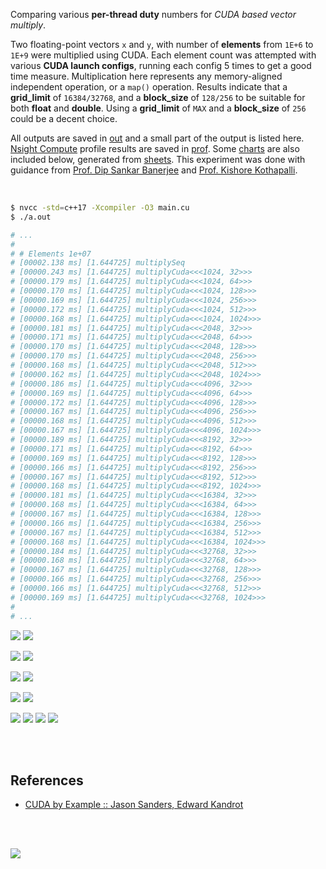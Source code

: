 Comparing various **per-thread duty** numbers for *CUDA based vector multiply*.

Two floating-point vectors `x` and `y`, with number of **elements** from
`1E+6` to `1E+9` were multiplied using CUDA. Each element count was attempted
with various **CUDA launch configs**, running each config 5 times to get a
good time measure. Multiplication here represents any memory-aligned independent
operation, or a `map()` operation. Results indicate that a **grid_limit** of
`16384/32768`, and a **block_size** of `128/256` to be suitable for both
**float** and **double**. Using a **grid_limit** of `MAX` and a **block_size**
of `256` could be a decent choice.

All outputs are saved in [out](out/) and a small part of the output is listed
here. [Nsight Compute] profile results are saved in [prof](prof/). Some [charts]
are also included below, generated from [sheets]. This experiment was done with
guidance from [Prof. Dip Sankar Banerjee] and [Prof. Kishore Kothapalli].

<br>

```bash
$ nvcc -std=c++17 -Xcompiler -O3 main.cu
$ ./a.out

# ...
#
# # Elements 1e+07
# [00002.138 ms] [1.644725] multiplySeq
# [00000.243 ms] [1.644725] multiplyCuda<<<1024, 32>>>
# [00000.179 ms] [1.644725] multiplyCuda<<<1024, 64>>>
# [00000.170 ms] [1.644725] multiplyCuda<<<1024, 128>>>
# [00000.169 ms] [1.644725] multiplyCuda<<<1024, 256>>>
# [00000.172 ms] [1.644725] multiplyCuda<<<1024, 512>>>
# [00000.168 ms] [1.644725] multiplyCuda<<<1024, 1024>>>
# [00000.181 ms] [1.644725] multiplyCuda<<<2048, 32>>>
# [00000.171 ms] [1.644725] multiplyCuda<<<2048, 64>>>
# [00000.170 ms] [1.644725] multiplyCuda<<<2048, 128>>>
# [00000.170 ms] [1.644725] multiplyCuda<<<2048, 256>>>
# [00000.168 ms] [1.644725] multiplyCuda<<<2048, 512>>>
# [00000.162 ms] [1.644725] multiplyCuda<<<2048, 1024>>>
# [00000.186 ms] [1.644725] multiplyCuda<<<4096, 32>>>
# [00000.169 ms] [1.644725] multiplyCuda<<<4096, 64>>>
# [00000.172 ms] [1.644725] multiplyCuda<<<4096, 128>>>
# [00000.167 ms] [1.644725] multiplyCuda<<<4096, 256>>>
# [00000.168 ms] [1.644725] multiplyCuda<<<4096, 512>>>
# [00000.167 ms] [1.644725] multiplyCuda<<<4096, 1024>>>
# [00000.189 ms] [1.644725] multiplyCuda<<<8192, 32>>>
# [00000.171 ms] [1.644725] multiplyCuda<<<8192, 64>>>
# [00000.169 ms] [1.644725] multiplyCuda<<<8192, 128>>>
# [00000.166 ms] [1.644725] multiplyCuda<<<8192, 256>>>
# [00000.167 ms] [1.644725] multiplyCuda<<<8192, 512>>>
# [00000.168 ms] [1.644725] multiplyCuda<<<8192, 1024>>>
# [00000.181 ms] [1.644725] multiplyCuda<<<16384, 32>>>
# [00000.168 ms] [1.644725] multiplyCuda<<<16384, 64>>>
# [00000.167 ms] [1.644725] multiplyCuda<<<16384, 128>>>
# [00000.166 ms] [1.644725] multiplyCuda<<<16384, 256>>>
# [00000.167 ms] [1.644725] multiplyCuda<<<16384, 512>>>
# [00000.168 ms] [1.644725] multiplyCuda<<<16384, 1024>>>
# [00000.184 ms] [1.644725] multiplyCuda<<<32768, 32>>>
# [00000.168 ms] [1.644725] multiplyCuda<<<32768, 64>>>
# [00000.167 ms] [1.644725] multiplyCuda<<<32768, 128>>>
# [00000.166 ms] [1.644725] multiplyCuda<<<32768, 256>>>
# [00000.166 ms] [1.644725] multiplyCuda<<<32768, 512>>>
# [00000.169 ms] [1.644725] multiplyCuda<<<32768, 1024>>>
#
# ...
```

[![](https://i.imgur.com/bGUUPot.gif)][sheetp]
[![](https://i.imgur.com/eLQ7XpP.gif)][sheetp]

[![](https://i.imgur.com/IagoPuk.gif)][sheetp]
[![](https://i.imgur.com/4L394Vk.gif)][sheetp]

[![](https://i.imgur.com/tCUuW0a.gif)][sheetp]
[![](https://i.imgur.com/tZaV8K6.gif)][sheetp]

[![](https://i.imgur.com/U6jbPeH.gif)][sheetp]
[![](https://i.imgur.com/mpjbvkK.gif)][sheetp]

[![](https://i.imgur.com/TVSzgPr.png)][sheetp]
[![](https://i.imgur.com/edMTlIA.png)][sheetp]
[![](https://i.imgur.com/g5oxQ1H.png)][sheetp]
[![](https://i.imgur.com/1Jyepy2.png)][sheetp]

<br>
<br>


## References

- [CUDA by Example :: Jason Sanders, Edward Kandrot](https://www.slideshare.net/SubhajitSahu/cuda-by-example-notes)

<br>
<br>

[![](https://i.imgur.com/lRwvZLe.png)](https://www.youtube.com/watch?v=vTdodyhhjww)

[Prof. Dip Sankar Banerjee]: https://sites.google.com/site/dipsankarban/
[Prof. Kishore Kothapalli]: https://cstar.iiit.ac.in/~kkishore/
[Nsight Compute]: https://developer.nvidia.com/nsight-compute
[charts]: https://photos.app.goo.gl/xorYb1MZSNqxUgNy7
[sheets]: https://docs.google.com/spreadsheets/d/1fWcVNQbANgiNepryktAsIWUHCNiAi-Yf1qQyiLsTJio/edit?usp=sharing
[sheetp]: https://docs.google.com/spreadsheets/d/e/2PACX-1vQ5RS676pMmWtXRj0AaPSkBDdFHZWTEDgyMJGDq2mdSz7GfWektVErY130Y84eTAxuCMDGogdvLEzyZ/pubhtml
